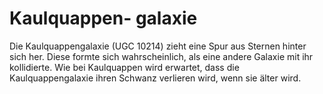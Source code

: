 # Kaulquappen- galaxie

Die Kaulquappengalaxie (UGC 10214) zieht eine Spur aus Sternen hinter sich her.
Diese formte sich wahrscheinlich, als eine andere Galaxie mit ihr kollidierte.
Wie bei Kaulquappen wird erwartet, dass die Kaulquappengalaxie ihren Schwanz
verlieren wird, wenn sie älter wird.
